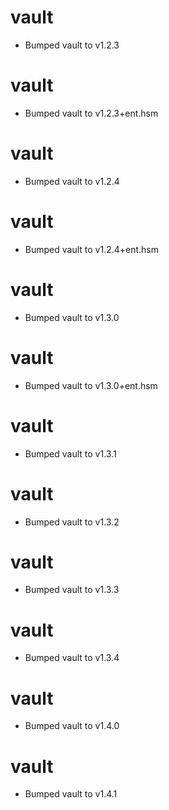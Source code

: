 
# vault

- Bumped vault to v1.2.3

# vault

- Bumped vault to v1.2.3+ent.hsm

# vault

- Bumped vault to v1.2.4

# vault

- Bumped vault to v1.2.4+ent.hsm

# vault

- Bumped vault to v1.3.0

# vault

- Bumped vault to v1.3.0+ent.hsm

# vault

- Bumped vault to v1.3.1

# vault

- Bumped vault to v1.3.2

# vault

- Bumped vault to v1.3.3

# vault

- Bumped vault to v1.3.4

# vault

- Bumped vault to v1.4.0

# vault

- Bumped vault to v1.4.1
